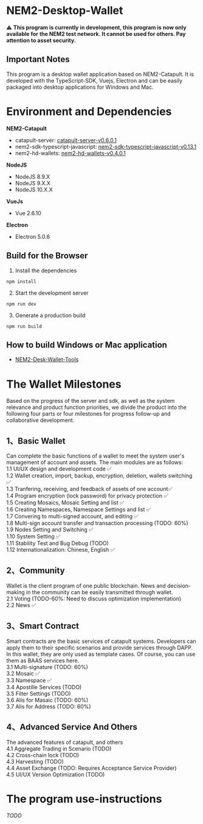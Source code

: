 # NEM2-Desktop-Wallet

:warning: **This program is currently in development, this program is now only available for the NEM2 test network. It cannot be used for others. Pay attention to asset security.**

## Important Notes
This program is a desktop wallet application based on NEM2-Catapult. It is developed with the TypeScript-SDK, Vuejs, Electron and can be easily packaged into desktop applications for Windows and Mac.

# Environment and Dependencies
**NEM2-Catapult**
- catapult-server: [catapult-server-v0.6.0.1](https://github.com/nemtech/catapult-server/releases/tag/v0.6.0.1)
- nem2-sdk-typescript-javascript: [nem2-sdk-typescript-javascript-v0.13.1](https://github.com/nemtech/nem2-sdk-typescript-javascript/releases/tag/v0.13.1)
- nem2-hd-wallets: [nem2-hd-wallets-v0.4.0.1](https://github.com/nemfoundation/nem2-hd-wallets/releases/tag/v0.4.1)

**NodeJS**
- NodeJS 8.9.X
- NodeJS 9.X.X
- NodeJS 10.X.X

**VueJs**
- Vue 2.6.10

**Electron**
- Electron 5.0.6

## Build for the Browser
1. Install the dependencies
```
npm install 
```
2. Start the development server
```
npm run dev 
```
3. Generate a production build
```
npm run build 
```

## How to build  Windows or Mac application
- [NEM2-Desk-Wallet-Tools]( https://github.com/NemTechCN/NEM2-Desk-Wallet-Tools)

# The Wallet Milestones
Based on the progress of the server and sdk, as well as the system relevance and product function priorities, we divide the product into the following four parts or four milestones for progress follow-up and collaborative development.
## 1、Basic Wallet
Can complete the basic functions of a wallet to meet the system user's management of account and assets. The main modules are as follows:  
1.1 UI/UX design and development code ✅          
1.2 Wallet creation, import, backup, encryption, deletion, wallets switching ✅          
1.3 Tranfering, receiving, and feedback of  assets of one account✅          
1.4 Program encryption (lock password) for privacy protection ✅          
1.5 Creating Mosaics, Mosaic Setting and list ✅          
1.6 Creating Namespaces, Namespace Settings and list ✅    
1.7 Convering to multi-signed account, and editing ✅    
1.8 Multi-sign account transfer and transaction processing (TODO: 60%)          
1.9 Nodes Setting and Switching ✅          
1.10 System Setting ✅          
1.11 Stability Test and Bug Debug (TODO)          
1.12 Internationalization: Chinese, English ✅      
    
## 2、Community  
Wallet is the client program of one public blockchain. News and decision-making in the community can be easily transmitted through wallet.      
2.1 Voting (TODO-60%: Need to discuss optimization implementation)    
2.2 News ✅

## 3、Smart Contract
Smart contracts are the basic services of catapult systems. Developers can apply them to their specific scenarios and provide services through DAPP. In this wallet, they are only used as template cases. Of course, you can use them as BAAS services here.   
3.1 Multi-signature (TODO: 60%)  
3.2 Mosaic ✅  
3.3 Namespace ✅  
3.4 Apostille Services (TODO)  
3.5 Filter Settings (TODO)  
3.6 Alis for Masaic (TODO: 60%)  
3.7 Alis for Address (TODO: 60%)   

## 4、Advanced Service And Others
The advanced features of catapult, and others     
4.1 Aggregate Trading in Scenario (TODO)    
4.2 Cross-chain lock (TODO)  
4.3 Harvesting (TODO)  
4.4 Asset Exchange (TODO: Requires Acceptance Service Provider)   
4.5 UI/UX Version Optimization (TODO)  

# The program use-instructions
  *TODO*

